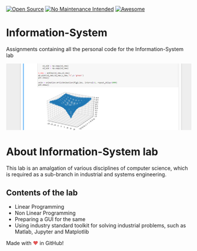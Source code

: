 
[![Open Source](https://badges.frapsoft.com/os/v1/open-source.svg?v=103)](https://opensource.org/)
[![No Maintenance Intended](http://unmaintained.tech/badge.svg)](http://unmaintained.tech/)
[![Awesome](https://cdn.rawgit.com/sindresorhus/awesome/d7305f38d29fed78fa85652e3a63e154dd8e8829/media/badge.svg)](https://github.com/sindresorhus/awesome)  

# Information-System
Assignments containing all the personal code for the Information-System lab

![](code_image.png)

# About Information-System lab
This lab is an amalgation of various disciplines of computer science, which is required as a sub-branch in industrial and systems engineering.

## Contents of the lab
* Linear Programming
* Non Linear Programming
* Preparing a GUI for the same
* Using industry standard toolkit for solving industrial problems, such as Matlab, Jupyter and Matplotlib

Made with <span style="color: #e25555;">&#9829;</span> in GitHub!
